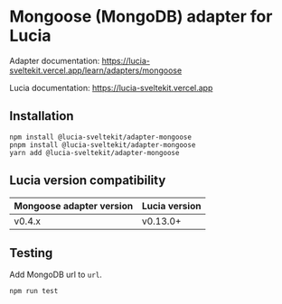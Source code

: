 # Mongoose (MongoDB) adapter for Lucia

Adapter documentation: https://lucia-sveltekit.vercel.app/learn/adapters/mongoose

Lucia documentation: https://lucia-sveltekit.vercel.app

## Installation

```
npm install @lucia-sveltekit/adapter-mongoose
pnpm install @lucia-sveltekit/adapter-mongoose
yarn add @lucia-sveltekit/adapter-mongoose
```

## Lucia version compatibility

| Mongoose adapter version | Lucia version |
| ------------------------ | ------------- |
| v0.4.x                   | v0.13.0+      |

## Testing

Add MongoDB url to `url`.

```
npm run test
```
